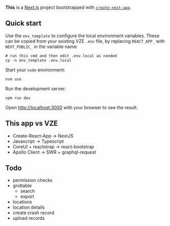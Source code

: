 **This** is a [Next.js](https://nextjs.org/) project bootstrapped with [`create-next-app`](https://github.com/vercel/next.js/tree/canary/packages/create-next-app).

## Quick start

Use the `env_template` to configure the local environment variables. These can be copied from your existing VZE `.env` file, by replacing `REACT_APP_` with `NEXT_PUBLIC_` in the variable name:

```shell
# run this cmd and then edit .env.local as needed
cp -n env_template .env.local
```

Start your `node` environment:

```shell
nvm use
```

Run the development server:

```shell
npm run dev
```

Open [http://localhost:3000](http://localhost:3000) with your browser to see the result.

## This app vs VZE

- Create-React-App -> NextJS
- Javascript -> Typescript
- CoreUI + reactstrap -> react-bootstrap
- Apollo Client -> SWR + graphql-request

## Todo

- permission checks
- gridtable
  - search
  - export
- locations
- location details
- create crash record
- upload records
